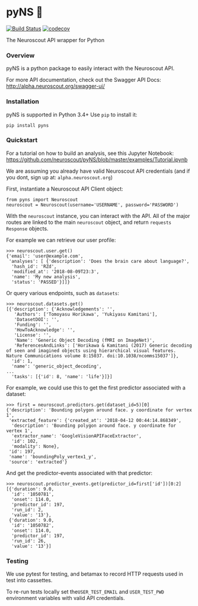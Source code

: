 # pyNS 🌲
[![Build Status](https://travis-ci.org/neuroscout/pyNS.svg?branch=master)](https://travis-ci.org/neuroscout/pyns)
[![codecov](https://codecov.io/gh/neuroscout/pyns/branch/master/graph/badge.svg)](https://codecov.io/gh/neuroscout/pyns)

The Neuroscout API wrapper for Python

### Overview
pyNS is a python package to easily interact with the Neuroscout API.

For more API documentation, check out the Swagger API Docs: http://alpha.neuroscout.org/swagger-ui/

### Installation
pyNS is supported in Python 3.4+
Use `pip` to install it:

    pip install pyns

### Quickstart
For a tutorial on how to build an analysis, see this Jupyter Notebook: https://github.com/neuroscout/pyNS/blob/master/examples/Tutorial.ipynb

We are assuming you already have valid Neuroscout API credentials (and if you dont, sign up at: `alpha.neuroscout.org`)

First, instantiate a Neuroscout API Client object:

    from pyns import Neuroscout
    neuroscout = Neuroscout(username='USERNAME', password='PASSWORD')

With the `neuroscout` instance, you can interact with the API. All of the major routes are linked to the main `neuroscout` object,
and return `requests` `Response` objects.

For example we can retrieve our user profile:

    >>> neuroscout.user.get()
    {'email': 'user@example.com',
     'analyses': [ {'description': 'Does the brain care about language?',
      'hash_id': 'RZd',
      'modified_at': '2018-08-09T23:3',
      'name': 'My new analysis',
      'status': 'PASSED'}]]}

Or query various endpoints, such as `datasets`:

    >>> neuroscout.datasets.get()
    [{'description': {'Acknowledgements': '',
       'Authors': ['Tomoyasu Horikawa', 'Yukiyasu Kamitani'],
       'DatasetDOI': '',
       'Funding': '',
       'HowToAcknowledge': '',
       'License': '',
       'Name': 'Generic Object Decoding (fMRI on ImageNet)',
       'ReferencesAndLinks': ['Horikawa & Kamitani (2017) Generic decoding of seen and imagined objects using hierarchical visual features. Nature Communications volume 8:15037. doi:10.1038/ncomms15037']},
      'id': 1,
      'name': 'generic_object_decoding',
    ...
      'tasks': [{'id': 8, 'name': 'life'}]}]

For example, we could use this to get the first predictor associated with a dataset:

    >>> first = neuroscout.predictors.get(dataset_id=5)[0]
    {'description': 'Bounding polygon around face. y coordinate for vertex 1',
     'extracted_feature': {'created_at': '2018-04-12 00:44:14.868349',
      'description': 'Bounding polygon around face. y coordinate for vertex 1',
      'extractor_name': 'GoogleVisionAPIFaceExtractor',
      'id': 102,
      'modality': None},
     'id': 197,
     'name': 'boundingPoly_vertex1_y',
     'source': 'extracted'}


And get the predictor-events associated with that predictor:

    >>> neuroscout.predictor_events.get(predictor_id=first['id'])[0:2]
    [{'duration': 9.0,
      'id': '1050781',
      'onset': 114.0,
      'predictor_id': 197,
      'run_id': 2,
      'value': '13'},
     {'duration': 9.0,
      'id': '1050782',
      'onset': 114.0,
      'predictor_id': 197,
      'run_id': 26,
      'value': '13'}]




### Testing
We use pytest for testing, and betamax to record HTTP requests used in test into cassettes.

To re-run tests locally set the`USER_TEST_EMAIL` and `USER_TEST_PWD` environment variables with valid API credentials.
